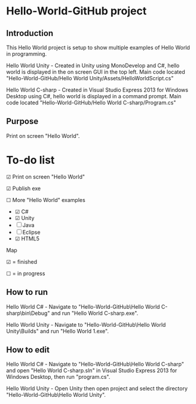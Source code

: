 Hello-World-GitHub project
===========



Introduction
------------
This Hello World project is setup to show multiple examples of Hello World in programming.

Hello World Unity - 
Created in Unity using MonoDevelop and C#, hello world is displayed in the on screen GUI in the top left.
Main code located "Hello-World-GitHub/Hello World Unity/Assets/HelloWorldScript.cs"

Hello World C-sharp - 
Created in Visual Studio Express 2013 for Windows Desktop using C#, hello world is displayed in a command prompt.
Main code located "Hello-World-GitHub/Hello World C-sharp/Program.cs"


Purpose
-------
Print on screen "Hello World".



To-do list
==========

&#x2611; Print on screen "Hello World"

&#x2611; Publish exe

&#9744; More "Hello World" examples
- &#x2611; C#
- &#x2611; Unity
- &#9744; Java
- &#9744; Eclipse
- &#x2611; HTML5


Map

&#x2611; = finished

&#9744; = in progress



How to run
----------
Hello World C# - 
Navigate to "Hello-World-GitHub\Hello World C-sharp\bin\Debug" and run "Hello World C-sharp.exe".

Hello World Unity - 
Navigate to "Hello-World-GitHub\Hello World Unity\Builds" and run "Hello World 1.exe".


How to edit
-----------
Hello World C# - 
Navigate to "Hello-World-GitHub\Hello World C-sharp" and open "Hello World C-sharp.sln" in Visual Studio Express 2013 for Windows Desktop, then run "program.cs".

Hello World Unity - 
Open Unity then open project and select the directory "Hello-World-GitHub\Hello World Unity".

